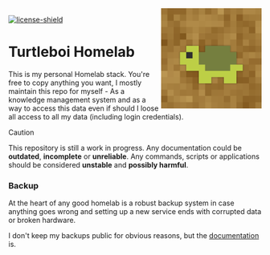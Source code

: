 [license]: LICENSE
[license-shield]: https://img.shields.io/badge/License-MIT-yellow.svg

<img align="right" src="./res/tutel.png" height="200" width="200" alt="Shelly">

[![license-shield][]][license]

# Turtleboi Homelab

This is my personal Homelab stack. You're free to copy anything you want, I mostly maintain this repo for myself - As a
knowledge management system and as a way to access this data even if should I loose all access to all my data (including
login credentials).

> [!CAUTION]
> This repository is still a work in progress. Any documentation could be **outdated**, **incomplete** or
> **unreliable**. Any commands, scripts or applications should be considered **unstable** and **possibly harmful**.

### Backup

At the heart of any good homelab is a robust backup system in case anything goes wrong and setting up a new service ends
with corrupted data or broken hardware.

I don't keep my backups public for obvious reasons, but the [documentation](backup/README.md) is.